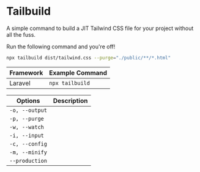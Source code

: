 # Tailbuild

A simple command to build a JIT Tailwind CSS file for your project without all the fuss.

Run the following command and you're off!

```bash
npx tailbuild dist/tailwind.css --purge="./public/**/*.html"
```

| Framework | Example Command |
| --- | --- |
| Laravel | `npx tailbuild ` |

| Options | Description |
| --- | --- |
| `-o, --output` |  |
| `-p, --purge` |  |
| `-w, --watch` |  |
| `-i, --input` |  |
| `-c, --config` |  |
| `-m, --minify` |  |
| `--production` |  |
